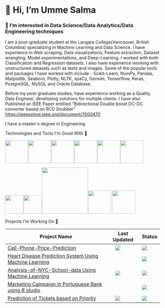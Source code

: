   # 👋 Hi, I’m Umme Salma

### 👀 I’m interested in Data Science/Data Analytics/Data Engineering techniques
 



I am a post-graduate student at the Langara College(Vancouver, British Columbia) specializing in Machine Learning and Data Science. 
I have experience in Web scraping, Data visualizations, Feature extraction, Dataset wrangling, Model experimentations, and Deep-Learning. 
I worked with both Classification and Regression datasets. 
I also have experience working with unstructured datasets such as texts and images. 
Some of the popular tools and packages I have worked with include - Scikit-Learn, NumPy, Pandas, Matplotlib, Seaborn, Plotly, NLTK, spaCy, Gensim, Tensorflow, Keras, PostgreSQL, MySQL and Oracle Database.

Before my post-graduate studies, have experience working as a Quality Data Engineer, developing solutions for multiple clients. I have also Published an IEEE Paper entitled “Bidirectional Double boost DC-DC converter based on RCD Snubber”
https://ieeexplore.ieee.org/document/7002470

I have a master's degree in Engineering

<!---
usalma1990/usalma1990 is a ✨ special ✨ repository because its `README.md` (this file) appears on your GitHub profile.
You can click the Preview link to take a look at your changes.
--->
Technologies and Tools I'm Good With 🧰

<img src="https://user-images.githubusercontent.com/52878350/172237991-8c33f9eb-528d-4647-b1d3-4750762c69ea.png" width="75" /><img src="https://user-images.githubusercontent.com/52878350/172238420-72561918-468c-4602-9d1c-f3e690d9a563.png" width="75" /><img src="https://user-images.githubusercontent.com/52878350/172238432-df67817d-ed5f-4dce-a3ca-6525bf69581d.png" width="75" /><img src="https://user-images.githubusercontent.com/52878350/172238443-489153e8-a378-45d2-b0dd-2e4333415841.png" width="75" /><img src="https://user-images.githubusercontent.com/52878350/172238455-e5558cdb-c474-4bca-9d5b-4db660fad46e.png" width="75" /><img src="https://user-images.githubusercontent.com/52878350/172238469-5cae0226-ca4a-44f8-8989-029c2087f121.png" width="75" />

<img src="https://user-images.githubusercontent.com/52878350/172238492-eec96fba-22d1-4d34-938c-95680311bbf5.png" width="60" /><img src="https://user-images.githubusercontent.com/52878350/172239330-d8f57984-a16d-4148-b29d-c38c8d00c34b.png" width="60" /><img src="https://user-images.githubusercontent.com/52878350/172243066-02197626-ef2c-4bb2-91cc-49df6a43a26c.png" width="150" /><img src="https://user-images.githubusercontent.com/52878350/172244005-42736a5e-70e9-4411-aee5-128e5f996795.png" width="75" />
<img src="https://user-images.githubusercontent.com/52878350/172244610-8096d85e-99a7-400c-bf4d-0c92d39b587d.png" width="75" />

Projects I'm Working On 🚧

<table>
<thead>
<tr>
<th>Project Name</th>
<th>Last Updated</th>
<th>Status</th>
</tr>
</thead>
<tbody>
<tr>
<td><a href="https://github.com/usalma1990/Cellphone_Price_Prediction">Cell-Phone-Price-Prediction</a></td>
<td>
  <a target="_blank" rel="noopener noreferrer" href="https://camo.githubusercontent.com/4e9791e631468e4257ff454dbad8f7ce57b943512afbc5b358f1dc1b75948b0c/68747470733a2f2f696d672e736869656c64732e696f2f62616467652f4c617374253230436f6d6d69742d466562727561727920323032322d627269676874677265656e"><img src="https://camo.githubusercontent.com/4e9791e631468e4257ff454dbad8f7ce57b943512afbc5b358f1dc1b75948b0c/68747470733a2f2f696d672e736869656c64732e696f2f62616467652f4c617374253230436f6d6d69742d466562727561727920323032322d627269676874677265656e" hspace="20" data-canonical-src="https://img.shields.io/badge/Last%20Commit-January%202022-green" style="max-width: 100%;"></a></td>
<td><a target="_blank" rel="noopener noreferrer" href="https://camo.githubusercontent.com/99bf70c26193be36a52d6ccf23c270c1c23f751062642bc08668795b6b1f46ef/68747470733a2f2f696d672e736869656c64732e696f2f62616467652f50726f6a6563742532305374617475732d4f70656e2d627269676874677265656e"><img src="https://camo.githubusercontent.com/99bf70c26193be36a52d6ccf23c270c1c23f751062642bc08668795b6b1f46ef/68747470733a2f2f696d672e736869656c64732e696f2f62616467652f50726f6a6563742532305374617475732d4f70656e2d627269676874677265656e"  data-canonical-src="https://img.shields.io/badge/Project%20Status-Open-brightgreen" style="max-width: 100%;"></a></td>
</tr>
<tr>
<td><a href="https://github.com/usalma1990/Heart-Disease-Prediction-"> Heart Disease Prediction System Using Machine Learning </a></td>
<td></td>
<td><a target="_blank" rel="noopener noreferrer" href="https://camo.githubusercontent.com/99bf70c26193be36a52d6ccf23c270c1c23f751062642bc08668795b6b1f46ef/68747470733a2f2f696d672e736869656c64732e696f2f62616467652f50726f6a6563742532305374617475732d4f70656e2d627269676874677265656e"><img src="https://camo.githubusercontent.com/99bf70c26193be36a52d6ccf23c270c1c23f751062642bc08668795b6b1f46ef/68747470733a2f2f696d672e736869656c64732e696f2f62616467652f50726f6a6563742532305374617475732d4f70656e2d627269676874677265656e" data-canonical-src="https://img.shields.io/badge/Project%20Status-Open-brightgreen" style="max-width: 100%;"></a></td>
</tr>
<tr>
<td><a href="https://github.com/usalma1990/Analysis-of-NYC-School-data"> Analysis-of-NYC-School-data Using Machine Learning </a></td>
<td><a target="_blank" rel="noopener noreferrer" href="https://camo.githubusercontent.com/4e9791e631468e4257ff454dbad8f7ce57b943512afbc5b358f1dc1b75948b0c/68747470733a2f2f696d672e736869656c64732e696f2f62616467652f4c617374253230436f6d6d69742d466562727561727920323032322d627269676874677265656e"><img src="https://camo.githubusercontent.com/4e9791e631468e4257ff454dbad8f7ce57b943512afbc5b358f1dc1b75948b0c/68747470733a2f2f696d672e736869656c64732e696f2f62616467652f4c617374253230436f6d6d69742d466562727561727920323032322d627269676874677265656e" hspace="20" data-canonical-src="https://img.shields.io/badge/Last%20Commit-March 2022-brightgreen" style="max-width: 100%;"></a></td>
<td><a target="_blank" rel="noopener noreferrer" href="https://camo.githubusercontent.com/99bf70c26193be36a52d6ccf23c270c1c23f751062642bc08668795b6b1f46ef/68747470733a2f2f696d672e736869656c64732e696f2f62616467652f50726f6a6563742532305374617475732d4f70656e2d627269676874677265656e"><img src="https://camo.githubusercontent.com/99bf70c26193be36a52d6ccf23c270c1c23f751062642bc08668795b6b1f46ef/68747470733a2f2f696d672e736869656c64732e696f2f62616467652f50726f6a6563742532305374617475732d4f70656e2d627269676874677265656e" data-canonical-src="https://img.shields.io/badge/Project%20Status-Open-brightgreen" style="max-width: 100%;"></a></td>
</tr>
<tr>
<td><a href="https://github.com/usalma1990/Marketing-Campaign-in-Portuguese-Bank-"> Marketing Campaign in Portuguese Bank using R studio </a></td>
<td></td>
<td><a target="_blank" rel="noopener noreferrer" href="https://camo.githubusercontent.com/99bf70c26193be36a52d6ccf23c270c1c23f751062642bc08668795b6b1f46ef/68747470733a2f2f696d672e736869656c64732e696f2f62616467652f50726f6a6563742532305374617475732d4f70656e2d627269676874677265656e"><img src="https://camo.githubusercontent.com/99bf70c26193be36a52d6ccf23c270c1c23f751062642bc08668795b6b1f46ef/68747470733a2f2f696d672e736869656c64732e696f2f62616467652f50726f6a6563742532305374617475732d4f70656e2d627269676874677265656e" data-canonical-src="https://img.shields.io/badge/Project%20Status-Open-brightgreen" style="max-width: 100%;"></a></td>
</tr>
<tr>
<td><a href="https://github.com/usalma1990/Ticket-management-"> Prediction of Tickets based on Priority</a></td>
<td><a target="_blank" rel="noopener noreferrer" href="https://camo.githubusercontent.com/4e9791e631468e4257ff454dbad8f7ce57b943512afbc5b358f1dc1b75948b0c/68747470733a2f2f696d672e736869656c64732e696f2f62616467652f4c617374253230436f6d6d69742d466562727561727920323032322d627269676874677265656e"><img src="https://camo.githubusercontent.com/4e9791e631468e4257ff454dbad8f7ce57b943512afbc5b358f1dc1b75948b0c/68747470733a2f2f696d672e736869656c64732e696f2f62616467652f4c617374253230436f6d6d69742d466562727561727920323032322d627269676874677265656e" hspace="20" data-canonical-src="https://img.shields.io/badge/Last%20Commit-February 2022-brightgreen" style="max-width: 100%;"></a></td>
<td><a target="_blank" rel="noopener noreferrer" href="https://camo.githubusercontent.com/99bf70c26193be36a52d6ccf23c270c1c23f751062642bc08668795b6b1f46ef/68747470733a2f2f696d672e736869656c64732e696f2f62616467652f50726f6a6563742532305374617475732d4f70656e2d627269676874677265656e"><img src="https://camo.githubusercontent.com/99bf70c26193be36a52d6ccf23c270c1c23f751062642bc08668795b6b1f46ef/68747470733a2f2f696d672e736869656c64732e696f2f62616467652f50726f6a6563742532305374617475732d4f70656e2d627269676874677265656e" data-canonical-src="https://img.shields.io/badge/Project%20Status-Open-brightgreen" style="max-width: 100%;"></a></td>
</tr>
</tbody>
</table>

